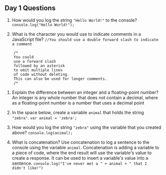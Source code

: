 ## Day 1 Questions

1. How would you log the string `"Hello World!"` to the console?
```console.log("Hello World!");```

1. What is the character you would use to indicate comments in a JavaScript file?
```//You should use a double forward slash to indicate a comment```
```
    /* 
    You could
    use a forward slash
    followed by an asterisk
    to omit multiple lines
    of code without deleting.
    This can also be used for longer comments.
    /*
```

1. Explain the difference between an integer and a floating-point number?
    An integer is any whole number that does not contain a decimal, where as a floating-point number is a number that uses a decimal point

1. In the space below, create a variable `animal` that holds the string `"zebra"`.
```var animal = 'zebra';```

1. How would you log the string `"zebra"` using the variable that you created above?
```console.log(animal);```

1. What is concatenation? Use concatenation to log a sentence to the console using the variable `animal`.
    Concatenation is adding a variable to a piece of code, where the end result will use the variable's value to create a response. It can be used to insert a variable's value into a sentence.
```console.log("I've never met a " + animal + " that I didn't like!")```